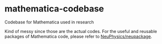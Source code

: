 # mathematica-codebase

Codebase for Mathematica used in research

Kind of messy since those are the actual codes. For the useful and reusable packages of Mathematica code, please refer to [NeuPhysics/neupackage](https://github.com/NeuPhysics/neupackage).
